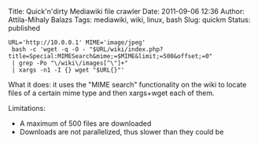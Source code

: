 Title: Quick'n'dirty Mediawiki file crawler
Date: 2011-09-06 12:36
Author: Attila-Mihaly Balazs
Tags: mediawiki, wiki, linux, bash
Slug: quickm
Status: published

    URL='http://10.0.0.1' MIME='image/jpeg'   
     bash -c 'wget -q -O - "$URL/wiki/index.php?title=Special:MIMESearch&mime;=$MIME&limit;=500&offset;=0"   
     | grep -Po "\/wiki\/images[^\"]+"   
     | xargs -n1 -I {} wget "$URL{}"'

</code>

What it does: it uses the "MIME search" functionality on the wiki to
locate files of a certain mime type and then xargs+wget each of them.

Limitations:

-   A maximum of 500 files are downloaded
-   Downloads are not parallelized, thus slower than they could be

